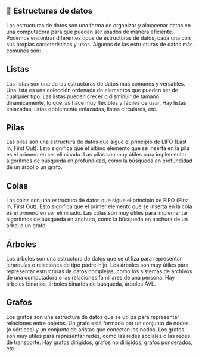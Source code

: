 ## 💾 Estructuras de datos
Las estructuras de datos son una forma de organizar y almacenar datos en una computadora para que puedan ser usados de manera eficiente. Podemos encontrar diferentes tipos de estructuras de datos, cada una con sus propias características y usos. Algunas de las estructuras de datos más comunes son:
 
## Listas
Las listas son una de las estructuras de datos más comunes y versátiles. Una lista es una colección ordenada de elementos que pueden ser de cualquier tipo. Las listas pueden crecer o disminuir de tamaño dinámicamente, lo que las hace muy flexibles y fáciles de usar. Hay listas enlazadas, listas doblemente enlazadas, listas circulares, etc.

## Pilas
Las pilas son una estructura de datos que sigue el principio de LIFO (Last In, First Out). Esto significa que el último elemento que se inserta en la pila es el primero en ser eliminado. Las pilas son muy útiles para implementar algoritmos de búsqueda en profundidad, como la búsqueda en profundidad de un árbol o un grafo.

## Colas
Las colas son una estructura de datos que sigue el principio de FIFO (First In, First Out). Esto significa que el primer elemento que se inserta en la cola es el primero en ser eliminado. Las colas son muy útiles para implementar algoritmos de búsqueda en anchura, como la búsqueda en anchura de un árbol o un grafo. 

## Árboles
Los árboles son una estructura de datos que se utiliza para representar jerarquías o relaciones de tipo padre-hijo. Los árboles son muy útiles para representar estructuras de datos complejas, como los sistemas de archivos de una computadora o las relaciones familiares de una persona. Hay árboles binarios, árboles binarios de búsqueda, árboles AVL.

## Grafos
Los grafos son una estructura de datos que se utiliza para representar relaciones entre objetos. Un grafo está formado por un conjunto de nodos (o vértices) y un conjunto de aristas que conectan los nodos. Los grafos son muy útiles para representar redes, como las redes sociales o las redes de transporte. Hay grafos dirigidos, grafos no dirigidos, grafos ponderados, etc.
